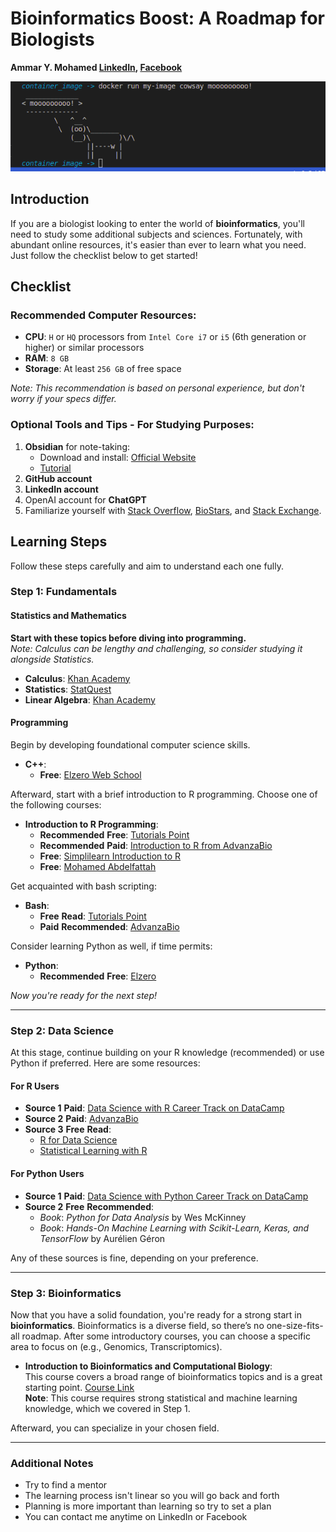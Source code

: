 # Bioinformatics Boost: A Roadmap for Biologists
**Ammar Y. Mohamed [LinkedIn](https://www.linkedin.com/in/ammarymo/), [Facebook](https://web.facebook.com/ammarsilva99/)**

![CowSay](cowmooo.png)

## Introduction
If you are a biologist looking to enter the world of **bioinformatics**, you'll need to study some additional subjects and sciences. Fortunately, with abundant online resources, it's easier than ever to learn what you need. Just follow the checklist below to get started!

## Checklist

### Recommended Computer Resources:
- **CPU**: `H` or `HQ` processors from `Intel Core i7` or `i5` (6th generation or higher) or similar processors
- **RAM**: `8 GB`
- **Storage**: At least `256 GB` of free space

*Note: This recommendation is based on personal experience, but don't worry if your specs differ.*

### Optional Tools and Tips - For Studying Purposes:
1. **Obsidian** for note-taking:
   - Download and install: [Official Website](https://obsidian.md/download)
   - [Tutorial](https://youtu.be/hSTy_BInQs8?si=svdEcqmgBFwIfPFw)
2. **GitHub account**
3. **LinkedIn account**
4. OpenAI account for **ChatGPT**
5. Familiarize yourself with [Stack Overflow](https://stackoverflow.com/), [BioStars](https://www.biostars.org/), and [Stack Exchange](https://stackexchange.com/).

## Learning Steps
Follow these steps carefully and aim to understand each one fully.

### Step 1: Fundamentals

#### Statistics and Mathematics
**Start with these topics before diving into programming.**  
*Note: Calculus can be lengthy and challenging, so consider studying it alongside Statistics.*

- **Calculus**: [Khan Academy](https://www.youtube.com/playlist?list=PL19E79A0638C8D449)
- **Statistics**: [StatQuest](https://www.youtube.com/playlist?list=PLblh5JKOoLUK0FLuzwntyYI10UQFUhsY9)
- **Linear Algebra**: [Khan Academy](https://www.khanacademy.org/math/linear-algebra)

#### Programming
Begin by developing foundational computer science skills.

- **C++**:
  - **Free**: [Elzero Web School](https://elzero.org/study/cplusplus-study-plan/)

Afterward, start with a brief introduction to R programming. Choose one of the following courses:
- **Introduction to R Programming**:
  - **Recommended** **Free**: [Tutorials Point](https://www.tutorialspoint.com/r/index.htm)
  - **Recommended** **Paid**: [Introduction to R from AdvanzaBio](https://web.facebook.com/AdvanzaBio)
  - **Free**: [Simplilearn Introduction to R](https://www.youtube.com/playlist?list=PLEiEAq2VkUUKAw0aAJ1W4jpZ1q9LpX4yG)
  - **Free**: [Mohamed Abdelfattah](https://www.youtube.com/@MoAbdalfttah)

Get acquainted with bash scripting:
- **Bash**:
  - **Free** **Read**: [Tutorials Point](https://www.tutorialspoint.com/unix/shell_scripting.htm)
  - **Paid** **Recommended**: [AdvanzaBio](https://web.facebook.com/AdvanzaBio)

Consider learning Python as well, if time permits:
- **Python**:
  - **Recommended** **Free**: [Elzero](https://elzero.org/category/courses/mastering-python/)

*Now you're ready for the next step!*

---

### Step 2: Data Science

At this stage, continue building on your R knowledge (recommended) or use Python if preferred. Here are some resources:

#### For R Users
- **Source 1** **Paid**: [Data Science with R Career Track on DataCamp](https://app.datacamp.com/learn/career-tracks/data-scientist-in-r)
- **Source 2** **Paid**: [AdvanzaBio](https://web.facebook.com/AdvanzaBio)
- **Source 3** **Free** **Read**:
  - [R for Data Science](https://r4ds.had.co.nz/)
  - [Statistical Learning with R](https://www.statlearning.com/)

#### For Python Users
- **Source 1** **Paid**: [Data Science with Python Career Track on DataCamp](https://app.datacamp.com/learn/career-tracks/data-scientist-in-r)
- **Source 2** **Free** **Recommended**:
  - *Book*: *Python for Data Analysis* by Wes McKinney
  - *Book*: *Hands-On Machine Learning with Scikit-Learn, Keras, and TensorFlow* by Aurélien Géron

Any of these sources is fine, depending on your preference.

---

### Step 3: Bioinformatics

Now that you have a solid foundation, you're ready for a strong start in **bioinformatics**. Bioinformatics is a diverse field, so there’s no one-size-fits-all roadmap. After some introductory courses, you can choose a specific area to focus on (e.g., Genomics, Transcriptomics).

- **Introduction to Bioinformatics and Computational Biology**:  
  This course covers a broad range of bioinformatics topics and is a great starting point. [Course Link](https://liulab-dfci.github.io/bioinfo-combio/)  
  **Note**: This course requires strong statistical and machine learning knowledge, which we covered in Step 1.

Afterward, you can specialize in your chosen field.

--- 

### Additional Notes 
- Try to find a mentor
- The learning process isn't linear so you will go back and forth
- Planning is more important than learning so try to set a plan
- You can contact me anytime on LinkedIn or Facebook
